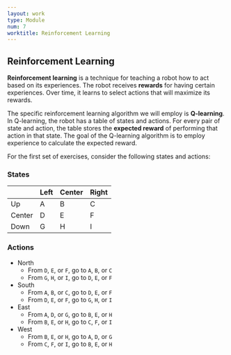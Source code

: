 ```yaml
---
layout: work
type: Module
num: 7
worktitle: Reinforcement Learning
---
```


<!-- Concept 

Q-learning states are squares based on odometry.
Positive rewards for low IR values.
Small positive reward for maintaining the current direction of movement.
Negative rewards for high IR values.
Negative rewards for hitting things.

One could then path-plan by using BFS or A* on the Q-states.

-->

## Reinforcement Learning

**Reinforcement learning** is a technique for teaching a robot how to act
based on its experiences. The robot receives **rewards** for having 
certain experiences. Over time, it learns to select actions that will 
maximize its rewards.

The specific reinforcement learning algorithm we will employ is 
**Q-learning**. In Q-learning, the robot has a table of states and actions.
For every pair of state and action, the table stores the **expected reward**
of performing that action in that state. The goal of the Q-learning 
algorithm is to employ experience to calculate the expected reward.

For the first set of exercises, consider the following states and actions:

### States

|        | Left | Center | Right |
| ---    | ---- | -----  | ----- |
| Up     | A    | B      | C     |
| Center | D    | E      | F     |
| Down   | G    | H      | I     |

### Actions

* North
  * From `D`, `E`, or `F`, go to `A`, `B`, or `C`
  * From `G`, `H`, or `I`, go to `D`, `E`, or `F`
* South
  * From `A`, `B`, or `C`, go to `D`, `E`, or `F`
  * From `D`, `E`, or `F`, go to `G`, `H`, or `I`
* East
  * From `A`, `D`, or `G`, go to `B`, `E`, or `H`
  * From `B`, `E`, or `H`, go to `C`, `F`, or `I`
* West
  * From `B`, `E`, or `H`, go to `A`, `D`, or `G`
  * From `C`, `F`, or `I`, go to `B`, `E`, or `H`

